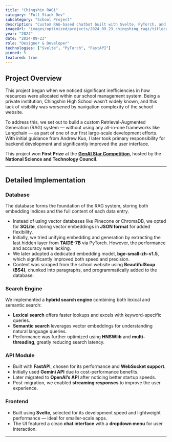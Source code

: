 ```yaml
---
title: "Chingshin RAGi"
category: "Full Stack Dev"
subcategory: "School Project"
description: "Custom RAG-based chatbot built with Svelte, PyTorch, and FastAPI without relying on all-in-one frameworks like LangChain"
imageUrl: "images/optimized/projects/2024_09_23_chingshing_ragi/titlecard.webp"
year: "2024"
date: "2024-09-23"
role: "Designer & Developer"
technologies: ["Svelte", "PyTorch", "FastAPI"]
pinned: 5
featured: true
---
```


## Project Overview

This project began when we noticed significant inefficiencies in how resources were allocated within our school management system. Being a private institution, Chingshin High School wasn’t widely known, and this lack of visibility was worsened by navigation complexity of the school website.

To address this, we set out to build a custom Retrieval-Augmented Generation (RAG) system — without using any all-in-one frameworks like Langchain — as part of one of our first large-scale development efforts. With initial guidance from Andrew Kuo, I later took primary responsibility for backend development and significantly improved the user interface.

This project won **First Prize** at the [**GenAI Star Competition**](https://genaistars.org.tw/news/35), hosted by the **National Science and Technology Council**.

---

## Detailed Implementation

### Database

The database forms the foundation of the RAG system, storing both embedding indices and the full content of each data entry.

- Instead of using vector databases like Pinecone or ChromaDB, we opted for **SQLite**, storing vector embeddings in **JSON format** for added flexibility.
- Initially, we tried unifying embedding and generation by extracting the last hidden layer from **TAIDE-7B** via PyTorch. However, the performance and accuracy were lacking.
- We later adopted a dedicated embedding model, **bge-small-zh-v1.5**, which significantly improved both speed and precision.
- Content was scraped from the school website using **BeautifulSoup (BS4)**, chunked into paragraphs, and programmatically added to the database.

### Search Engine

We implemented a **hybrid search engine** combining both lexical and semantic search:

- **Lexical search** offers faster lookups and excels with keyword-specific queries.
- **Semantic search** leverages vector embeddings for understanding natural language queries.
- Performance was further optimized using **HNSWlib** and **multi-threading**, greatly reducing search latency.

### API Module

- Built with **FastAPI**, chosen for its performance and **WebSocket support**.
- Initially used **Gemini API** due to cost-performance benefits.
- Later migrated to **OpenAI’s API** after noticing better startup speeds.
- Post-migration, we enabled **streaming responses** to improve the user experience.

### Frontend

- Built using **Svelte**, selected for its development speed and lightweight performance — ideal for smaller-scale apps.
- The UI featured a clean **chat interface** with a **dropdown menu** for user interaction.

---

